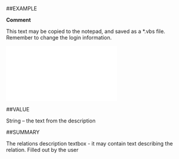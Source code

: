 
##EXAMPLE

**Comment**

This text may be copied to the notepad, and saved as a *.vbs file. Remember to change the login information.

![](..\..\Examples\vbs\SORelation.Comment.vbs.txt)


##VALUE

String – the text from the description


##SUMMARY

The relations description textbox - it may contain text describing the relation. Filled out by the user

